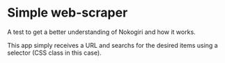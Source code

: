 # Simple web-scraper

A test to get a better understanding of Nokogiri and how it works. 

This app simply receives a URL and searchs for the desired items using a selector (CSS class in this case). 